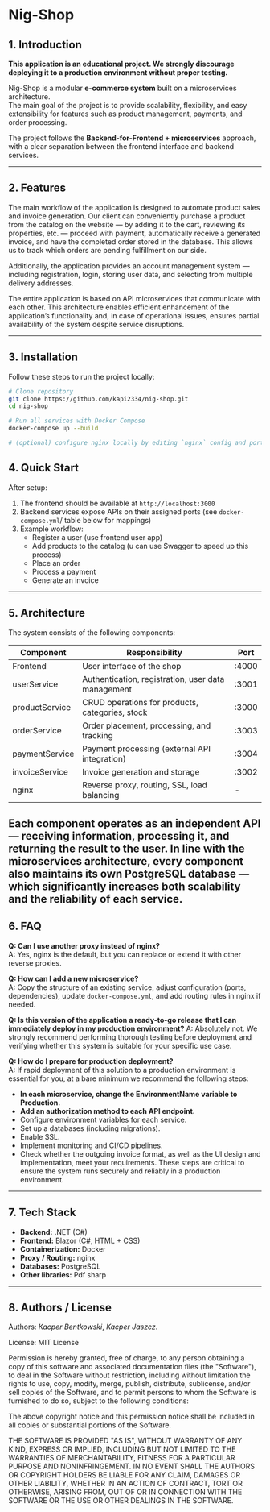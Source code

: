 # Nig-Shop

## 1. Introduction
**This application is an educational project. We strongly discourage deploying it to a production environment without proper testing.**

Nig-Shop is a modular **e-commerce system** built on a microservices architecture.  
The main goal of the project is to provide scalability, flexibility, and easy extensibility for features such as product management, payments, and order processing.  

The project follows the **Backend-for-Frontend + microservices** approach, with a clear separation between the frontend interface and backend services.  

---

## 2. Features

The main workflow of the application is designed to automate product sales and invoice generation. Our client can conveniently purchase a product from the catalog on the website — by adding it to the cart, reviewing its properties, etc. — proceed with payment, automatically receive a generated invoice, and have the completed order stored in the database. This allows us to track which orders are pending fulfillment on our side.

Additionally, the application provides an account management system — including registration, login, storing user data, and selecting from multiple delivery addresses.

The entire application is based on API microservices that communicate with each other. This architecture enables efficient enhancement of the application’s functionality and, in case of operational issues, ensures partial availability of the system despite service disruptions.

---

## 3. Installation

Follow these steps to run the project locally:

```bash
# Clone repository
git clone https://github.com/kapi2334/nig-shop.git
cd nig-shop

# Run all services with Docker Compose
docker-compose up --build

# (optional) configure nginx locally by editing `nginx` config and port mapping
```
## 4. Quick Start

After setup:

1. The frontend should be available at `http://localhost:3000`  
2. Backend services expose APIs on their assigned ports (see `docker-compose.yml`/ table below for mappings)  
3. Example workflow:  
   - Register a user  (use frontend user app)
   - Add products to the catalog (u can use Swagger to speed up this process)  
   - Place an order  
   - Process a payment  
   - Generate an invoice  

---

## 5. Architecture

The system consists of the following components:

| Component      | Responsibility | Port|
|----------------|----------------|----------------|
| Frontend       | User interface of the shop | :4000
| userService    | Authentication, registration, user data management | :3001
| productService | CRUD operations for products, categories, stock | :3000
| orderService   | Order placement, processing, and tracking | :3003
| paymentService | Payment processing (external API integration) | :3004
| invoiceService | Invoice generation and storage | :3002
| nginx          | Reverse proxy, routing, SSL, load balancing | -

Each component operates as an independent API — receiving information, processing it, and returning the result to the user.
In line with the microservices architecture, every component also maintains its own PostgreSQL database — which significantly increases both scalability and the reliability of each service.
---

## 6. FAQ

**Q: Can I use another proxy instead of nginx?**  
A: Yes, nginx is the default, but you can replace or extend it with other reverse proxies.  

**Q: How can I add a new microservice?**  
A: Copy the structure of an existing service, adjust configuration (ports, dependencies), update `docker-compose.yml`, and add routing rules in nginx if needed.  

**Q: Is this version of the application a ready-to-go release that I can immediately deploy in my production environment?**
A: Absolutely not. We strongly recommend performing thorough testing before deployment and verifying whether this system is suitable for your specific use case.

**Q: How do I prepare for production deployment?**  
A: If rapid deployment of this solution to a production environment is essential for you, at a bare minimum we recommend the following steps:
- **In each microservice, change the EnvironmentName variable to Production.**
- **Add an authorization method to each API endpoint.**
- Configure environment variables for each service.
- Set up a databases (including migrations).
- Enable SSL.
- Implement monitoring and CI/CD pipelines.
- Check whether the outgoing invoice format, as well as the UI design and implementation, meet your requirements.
These steps are critical to ensure the system runs securely and reliably in a production environment.

---

## 7. Tech Stack

- **Backend:** .NET (C#)  
- **Frontend:** Blazor (C#, HTML + CSS)
- **Containerization:** Docker
- **Proxy / Routing:** nginx  
- **Databases:** PostgreSQL  
- **Other libraries:** Pdf sharp

---

## 8. Authors / License

Authors: *Kacper Bentkowski*, *Kacper Jaszcz*. 

License: MIT License

Permission is hereby granted, free of charge, to any person obtaining a copy
of this software and associated documentation files (the "Software"), to deal
in the Software without restriction, including without limitation the rights
to use, copy, modify, merge, publish, distribute, sublicense, and/or sell
copies of the Software, and to permit persons to whom the Software is
furnished to do so, subject to the following conditions:

The above copyright notice and this permission notice shall be included in all
copies or substantial portions of the Software.

THE SOFTWARE IS PROVIDED "AS IS", WITHOUT WARRANTY OF ANY KIND, EXPRESS OR
IMPLIED, INCLUDING BUT NOT LIMITED TO THE WARRANTIES OF MERCHANTABILITY,
FITNESS FOR A PARTICULAR PURPOSE AND NONINFRINGEMENT. IN NO EVENT SHALL THE
AUTHORS OR COPYRIGHT HOLDERS BE LIABLE FOR ANY CLAIM, DAMAGES OR OTHER
LIABILITY, WHETHER IN AN ACTION OF CONTRACT, TORT OR OTHERWISE, ARISING FROM,
OUT OF OR IN CONNECTION WITH THE SOFTWARE OR THE USE OR OTHER DEALINGS IN THE
SOFTWARE.

